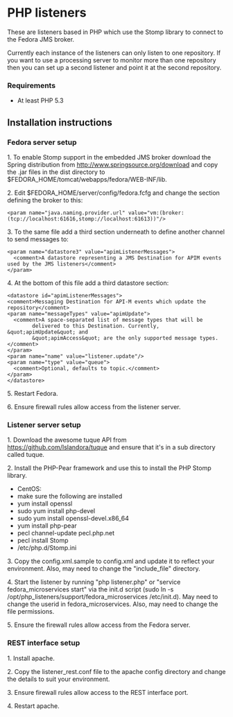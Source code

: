 PHP listeners
=============

These are listeners based in PHP which use the Stomp library to connect to the Fedora JMS broker. 

Currently each instance of the listeners can only listen to one repository. If you want to use a 
processing server to monitor more than one repository then you can set up a second listener and 
point it at the second repository.

### Requirements

* At least PHP 5.3

Installation instructions
-------------------------


### Fedora server setup

1\. To enable Stomp support in the embedded JMS broker download the Spring distribution from http://www.springsource.org/download and copy the .jar files in the dist directory to $FEDORA_HOME/tomcat/webapps/fedora/WEB-INF/lib.

2\. Edit $FEDORA_HOME/server/config/fedora.fcfg and change the section defining the broker to this:

    <param name="java.naming.provider.url" value="vm:(broker:(tcp://localhost:61616,stomp://localhost:61613))"/>

3\. To the same file add a third section underneath to define another channel to send messages to:

    <param name="datastore3" value="apimListenerMessages">
      <comment>A datastore representing a JMS Destination for APIM events used by the JMS listeners</comment>
    </param>

4\. At the bottom of this file add a third datastore section:

    <datastore id="apimListenerMessages">
    <comment>Messaging Destination for API-M events which update the repository</comment>
    <param name="messageTypes" value="apimUpdate">
      <comment>A space-separated list of message types that will be
            delivered to this Destination. Currently, &quot;apimUpdate&quot; and
            &quot;apimAccess&quot; are the only supported message types.</comment>
    </param>
    <param name="name" value="listener.update"/>
    <param name="type" value="queue">
      <comment>Optional, defaults to topic.</comment>
    </param>
    </datastore>

5\. Restart Fedora.

6\. Ensure firewall rules allow access from the listener server.


### Listener server setup

1\. Download the awesome tuque API from https://github.com/Islandora/tuque and ensure that it's in a sub directory called tuque.

2\. Install the PHP-Pear framework and use this to install the PHP Stomp library.

* CentOS: 
 * make sure the following are installed
  * yum install openssl
  * sudo yum install php-devel
  * sudo yum install openssl-devel.x86_64
  * yum install php-pear
  * pecl channel-update pecl.php.net
  * pecl install Stomp
   * /etc/php.d/Stomp.ini



3\. Copy the config.xml.sample to config.xml and update it to reflect your environment.  Also, may need to change the "include_file" directory.

4\. Start the listener by running "php listener.php" or "service fedora_microservices start" via the init.d script (sudo ln -s /opt/php_listeners/support/fedora_microservices /etc/init.d). May need to change the userid in fedora_microservices. Also, may need to change the file permissions. 

5\. Ensure the firewall rules allow access from the Fedora server.


### REST interface setup

1\. Install apache.

2\. Copy the listener_rest.conf file to the apache config directory and change the details to suit your environment.

3\. Ensure firewall rules allow access to the REST interface port.

4\. Restart apache.

